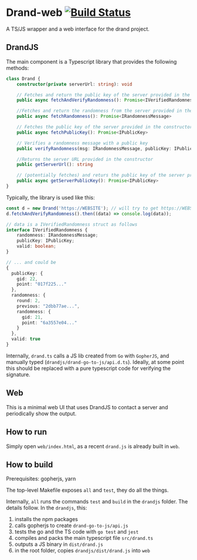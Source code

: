 # Drand-web [![Build Status](https://travis-ci.com/lbarman/drand-web.svg?branch=master)](https://travis-ci.com/lbarman/drand-web)

A TS/JS wrapper and a web interface for the drand project.

## DrandJS

The main component is a Typescript library that provides the following methods:

``` typescript
class Drand {
    constructor(private serverUrl: string): void

    // Fetches and return the public key of the server provided in the constructor
    public async fetchAndVerifyRandomness(): Promise<IVerifiedRandomness>

    //Fetches and return the randomness from the server provided in the constructor
    public async fetchRandomness(): Promise<IRandomnessMessage>

    // Fetches the public key of the server provided in the constructor, and stores it
    public async fetchPublicKey(): Promise<IPublicKey>

    // Verifies a randomness message with a public key
    public verifyRandomness(msg: IRandomnessMessage, publicKey: IPublicKey): boolean

    //Returns the server URL provided in the constructor
    public getServerUrl(): string

    // (potentially fetches) and returs the public key of the server provided in the constructor
    public async getServerPublicKey(): Promise<IPublicKey>
}
```

Typically, the library is used like this:

``` typescript
const d = new Drand('https://WEBSITE'); // will try to get https://WEBSITE/public for the randomness
d.fetchAndVerifyRandomness().then((data) => console.log(data));

// data is a IVerifiedRandomness struct as follows
interface IVerifiedRandomness {
    randomness: IRandomnessMessage;
    publicKey: IPublicKey;
    valid: boolean;
}

// ... and could be
{
  publicKey: {
    gid: 22,
    point: "017f225..."
  },
  randomness: {
    round: 2,
    previous: "2dbb77ae...",
    randomness: {
      gid: 21,
      point: "6a3557e04..."
    }
  },
  valid: true
}
```

Internally, `drand.ts` calls a JS lib created from `Go` with `GopherJS`, and manually typed (`drandjs/drand-go-to-js/api.d.ts`).
Ideally, at some point this should be replaced with a pure typescript code for verifying the signature.

## Web

This is a minimal web UI that uses DrandJS to contact a server and periodically show the output.

## How to run

Simply open `web/index.html`, as a recent `drand.js` is already built in `web`.

## How to build

Prerequisites: gopherjs, yarn

The top-level Makefile exposes `all` and `test`, they do all the things.

Internally, `all` runs the commands `test` and `build` in the `drandjs` folder. 
The details follow. In the `drandjs`, this:
1. installs the npm packages
2. calls gopherjs to create `drand-go-to-js/api.js`
3. tests the go and the TS code with `go test` and `jest`
4. compiles and packs the main typescript file `src/drand.ts`
5. outputs a JS binary in `dist/drand.js`
6. in the root folder, copies `drandjs/dist/drand.js` into `web`
